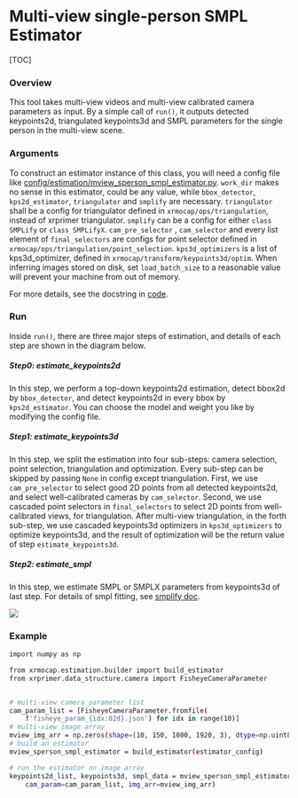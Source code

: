 # Multi-view single-person SMPL Estimator

[TOC]

### Overview

This tool takes multi-view videos and multi-view calibrated camera parameters as input. By a simple call of `run()`, it outputs detected keypoints2d, triangulated keypoints3d and SMPL parameters for the single person in the multi-view scene.

### Arguments

To construct an estimator instance of this class, you will need a config file like [config/estimation/mview_sperson_smpl_estimator.py](../../../config/estimation/mview_sperson_smpl_estimator.py). `work_dir` makes no sense in this estimator, could be any value, while `bbox_detector`, `kps2d_estimator`, `triangulator` and `smplify` are necessary. `triangulator` shall be a config for triangulator defined in `xrmocap/ops/triangulation`, instead of xrprimer triangulator. `smplify` can be a config for either `class SMPLify` or `class SMPLifyX`. `cam_pre_selector` , `cam_selector` and every list element of `final_selectors` are configs for point selector defined in `xrmocap/ops/triangulation/point_selection`. `kps3d_optimizers` is a list of kps3d_optimizer, defined in `xrmocap/transform/keypoints3d/optim`. When inferring images stored on disk, set `load_batch_size` to a reasonable value will prevent your machine from out of memory.

For more details, see the docstring in [code](../../../xrmocap/estimation/mview_sperson_smpl_estimator.py).

### Run

Inside `run()`, there are three major steps of estimation, and details of each step are shown in the diagram below.

##### Step0: estimate_keypoints2d

In this step, we perform a top-down keypoints2d estimation, detect bbox2d by `bbox_detector`, and detect keypoints2d in every bbox by `kps2d_estimator`. You can choose the model and weight you like by modifying the config file.

##### Step1: estimate_keypoints3d

In this step, we split the estimation into four sub-steps: camera selection, point selection, triangulation and optimization. Every sub-step can be skipped by passing `None` in config except triangulation. First, we use `cam_pre_selector` to select good 2D points from all detected keypoints2d, and select well-calibrated cameras by `cam_selector`. Second, we use cascaded point selectors in `final_selectors` to select 2D points from well-calibrated views, for triangulation. After multi-view triangulation, in the forth sub-step, we use cascaded keypoints3d optimizers in `kps3d_optimizers` to optimize keypoints3d, and the result of optimization will be the return value of step `estimate_keypoints3d`.

##### Step2: estimate_smpl

In this step, we estimate SMPL or SMPLX parameters from keypoints3d of last step. For details of smpl fitting, see [smplify doc](../../../docs/en/model/smplify.md).

<img src="http://assets.processon.com/chart_image/62a05e9a5653bb0ca01eb161.png"/>

### Example

```bash
import numpy as np

from xrmocap.estimation.builder import build_estimator
from xrprimer.data_structure.camera import FisheyeCameraParameter


# multi-view camera parameter list
cam_param_list = [FisheyeCameraParameter.fromfile(
    f'fisheye_param_{idx:02d}.json') for idx in range(10)]
# multi-view image array
mview_img_arr = np.zeros(shape=(10, 150, 1080, 1920, 3), dtype=np.uint8)
# build an estimator
mview_sperson_smpl_estimator = build_estimator(estimator_config)

# run the estimator on image array
keypoints2d_list, keypoints3d, smpl_data = mview_sperson_smpl_estimator.run(
    cam_param=cam_param_list, img_arr=mview_img_arr)
```
